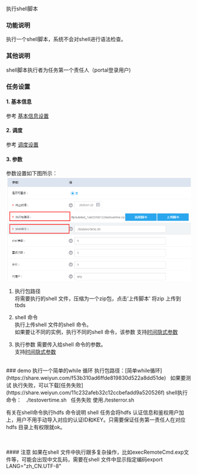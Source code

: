 执行shell脚本

### 功能说明
执行一个shell脚本，系统不会对shell进行语法检查。

### 其他说明
shell脚本执行者为任务第一个责任人（portal登录用户)

### 任务设置
#### 1. 基本信息  
参考 [基本信息设置](/workflow/workflow/runnerBasicInfo.md)  
#### 2. 调度  
参考 [调度设置](/workflow/workflow/runnerCycle.md)  

#### 3. 参数
参数设置如下图所示：
![shell 参数设置](/workflow/workflow/images/shell.jpg)
<br>
1. 执行包路径  
将需要执行的shell 文件，压缩为一个zip包，点击‘上传脚本’ 将zip 上传到tbds

2. shell 命令  
执行上传shell 文件的shell 命令。  
如果要让不同的实例，执行不同的shell 命令，该参数
支持[时间隐式参数](/workflow/workflow/more/implicitVariable.md)

3. 执行参数
需要传入给shell 命令的参数。  
支持[时间隐式参数](/workflow/workflow/more/implicitVariable.md)

<br>
### demo
执行一个简单的while 循环  
执行包路径：[简单while循环](https://share.weiyun.com/f53b310ad6ffde819830d522a8dd51de)  
&nbsp;&nbsp;如果要测试 执行失败，可以下载[任务失败](https://share.weiyun.com/11c232afeb32c12ccbefadd9a520526f)  
shell执行命令：  
&nbsp;&nbsp;./testovertime.sh  
&nbsp;&nbsp;任务失败 使用./testerror.sh 

有关在shell命令执行hdfs 命令说明
shell 任务会将hdfs 认证信息和鉴权用户加上，用户不用手动导入对应的认证ID和KEY。只需要保证任务第一责任人在对应hdfs 目录上有权限就ok。

<br>
<br>
#### 注意
如果在shell 文件中执行跟多复杂操作，比如execRemoteCmd.exp文件等，可能会出现中文乱码，需要在shell 文件中显示指定编码export LANG="zh_CN.UTF-8"
